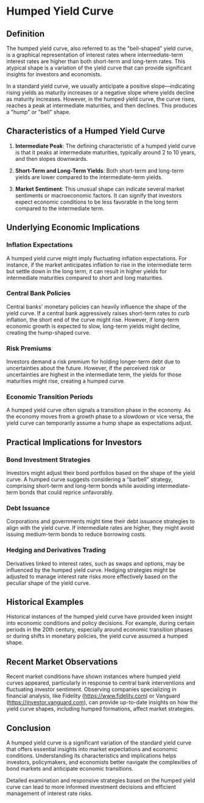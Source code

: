 # Humped Yield Curve

## Definition

The humped yield curve, also referred to as the "bell-shaped" yield curve, is a graphical representation of interest rates where intermediate-term interest rates are higher than both short-term and long-term rates. This atypical shape is a variation of the yield curve that can provide significant insights for investors and economists.

In a standard yield curve, we usually anticipate a positive slope—indicating rising yields as maturity increases or a negative slope where yields decline as maturity increases. However, in the humped yield curve, the curve rises, reaches a peak at intermediate maturities, and then declines. This produces a "hump" or "bell" shape.

## Characteristics of a Humped Yield Curve

1. **Intermediate Peak**: The defining characteristic of a humped yield curve is that it peaks at intermediate maturities, typically around 2 to 10 years, and then slopes downwards.
   
2. **Short-Term and Long-Term Yields**: Both short-term and long-term yields are lower compared to the intermediate-term yields.

3. **Market Sentiment**: This unusual shape can indicate several market sentiments or macroeconomic factors. It can signify that investors expect economic conditions to be less favorable in the long term compared to the intermediate term.

## Underlying Economic Implications

### Inflation Expectations
A humped yield curve might imply fluctuating inflation expectations. For instance, if the market anticipates inflation to rise in the intermediate term but settle down in the long term, it can result in higher yields for intermediate maturities compared to short and long maturities.

### Central Bank Policies
Central banks' monetary policies can heavily influence the shape of the yield curve. If a central bank aggressively raises short-term rates to curb inflation, the short end of the curve might rise. However, if long-term economic growth is expected to slow, long-term yields might decline, creating the hump-shaped curve.

### Risk Premiums
Investors demand a risk premium for holding longer-term debt due to uncertainties about the future. However, if the perceived risk or uncertainties are highest in the intermediate term, the yields for those maturities might rise, creating a humped curve.

### Economic Transition Periods
A humped yield curve often signals a transition phase in the economy. As the economy moves from a growth phase to a slowdown or vice versa, the yield curve can temporarily assume a hump shape as expectations adjust.

## Practical Implications for Investors

### Bond Investment Strategies
Investors might adjust their bond portfolios based on the shape of the yield curve. A humped curve suggests considering a "barbell" strategy, comprising short-term and long-term bonds while avoiding intermediate-term bonds that could reprice unfavorably.

### Debt Issuance
Corporations and governments might time their debt issuance strategies to align with the yield curve. If intermediate rates are higher, they might avoid issuing medium-term bonds to reduce borrowing costs.

### Hedging and Derivatives Trading
Derivatives linked to interest rates, such as swaps and options, may be influenced by the humped yield curve. Hedging strategies might be adjusted to manage interest rate risks more effectively based on the peculiar shape of the yield curve.

## Historical Examples

Historical instances of the humped yield curve have provided keen insight into economic conditions and policy decisions. For example, during certain periods in the 20th century, especially around economic transition phases or during shifts in monetary policies, the yield curve assumed a humped shape.

## Recent Market Observations

Recent market conditions have shown instances where humped yield curves appeared, particularly in response to central bank interventions and fluctuating investor sentiment. Observing companies specializing in financial analysis, like Fidelity (https://www.fidelity.com) or Vanguard (https://investor.vanguard.com), can provide up-to-date insights on how the yield curve shapes, including humped formations, affect market strategies.

## Conclusion

A humped yield curve is a significant variation of the standard yield curve that offers essential insights into market expectations and economic conditions. Understanding its characteristics and implications helps investors, policymakers, and economists better navigate the complexities of bond markets and anticipate economic transitions. 

Detailed examination and responsive strategies based on the humped yield curve can lead to more informed investment decisions and efficient management of interest rate risks.
